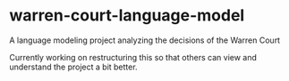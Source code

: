 # warren-court-language-model
A language modeling project analyzing the decisions of the Warren Court

Currently working on restructuring this so that others can view and understand the project a bit better.
